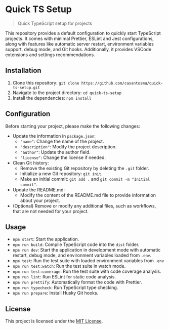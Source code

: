 # Quick TS Setup

> Quick TypeScript setup for projects

This repository provides a default configuration to quickly start TypeScript projects. It comes with minimal Prettier, ESLint and Jest configurations, along with features like automatic server restart, environment variables support, debug mode, and Git hooks. Additionally, it provides VSCode extensions and settings recommendations.

## Installation

1. Clone this repository: `git clone https://github.com/casantosmu/quick-ts-setup.git`
2. Navigate to the project directory: `cd quick-ts-setup`
3. Install the dependencies: `npm install`

## Configuration

Before starting your project, please make the following changes:

- Update the information in `package.json`:
  - `"name"`: Change the name of the project.
  - `"description"`: Modify the project description.
  - `"author"`: Update the author field.
  - `"license"`: Change the license if needed.
- Clean Git history:
  - Remove the existing Git repository by deleting the `.git` folder.
  - Initialize a new Git repository: `git init`.
  - Make an initial commit: `git add .` and `git commit -m "Initial commit"`.
- Update the README.md:
  - Modify the content of the README.md file to provide information about your project.
- (Optional) Remove or modify any additional files, such as workflows, that are not needed for your project.

## Usage

- `npm start`: Start the application.
- `npm run build`: Compile TypeScript code into the `dist` folder.
- `npm run dev`: Start the application in development mode with automatic restart, debug mode, and environment variables loaded from `.env`.
- `npm test`: Run the test suite with loaded environment variables from `.env`
- `npm run test:watch`: Run the test suite in watch mode.
- `npm run test:coverage`: Run the test suite with code coverage analysis.
- `npm run lint`: Run ESLint for static code analysis.
- `npm run prettify`: Automatically format the code with Prettier.
- `npm run typecheck`: Run TypeScript type checking.
- `npm run prepare`: Install Husky Git hooks.

## License

This project is licensed under the [MIT License](LICENSE).
